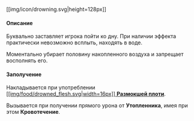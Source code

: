 [[img/icon/drowning.svg|height=128px]]

#### Описание
Буквально заставляет игрока пойти ко дну. При наличии эффекта практически невозможно всплыть, находять в воде.

Моментально убирает половину накопленного воздуха и запрещает восполнять его.

#### Заполучение
Накладывается при употреблении [[[img/food/drowned_flesh.svg|width=16px]] **Размокшей плоти**](https://github.com/SoSeDiK-Universe/Wiki/wiki/Размокшая-плоть).

Вызывается при получении прямого урона от **Утопленника**, имея при этом **Кровотечение**.